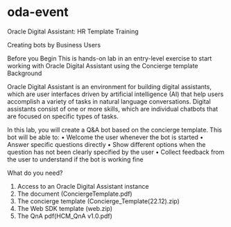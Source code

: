 # oda-event
Oracle Digital Assistant: HR Template Training

Creating bots by Business Users

Before you Begin
This is hands-on lab in an entry-level exercise to start working with Oracle Digital Assistant using the Concierge template
Background

Oracle Digital Assistant is an environment for building digital assistants, which are user interfaces driven by artificial intelligence (AI) that help users accomplish a variety of tasks in natural language conversations. Digital assistants consist of one or more skills, which are individual chatbots that are focused on specific types of tasks.

In this lab, you will create a Q&A bot based on the concierge template. This bot will be able to:
• Welcome the user whenever the bot is started
• Answer specific questions directly
• Show different options when the question has not been clearly specified by the user
• Collect feedback from the user to understand if the bot is working fine

What do you need?
1. Access to an Oracle Digital Assistant instance
2. The document (ConciergeTemplate.pdf)
3. The concierge template (Concierge_Template(22.12).zip)
5. The Web SDK template (web.zip)
6. The QnA pdf(HCM_QnA v1.0.pdf)
